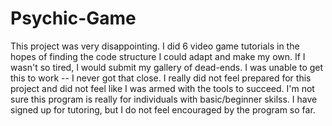 # Psychic-Game

This project was very disappointing. I did 6 video game tutorials in the hopes of finding the code structure I could adapt and make my own.  If I wasn't so tired, I would submit my gallery of dead-ends.  I was unable to get this to work -- I never got that close.  I really did not feel prepared for this project and did not feel like I was armed with the tools to succeed. I'm not sure this program is really for individuals with basic/beginner skilss.  I have signed up for tutoring, but I do not feel encouraged by the program so far.
